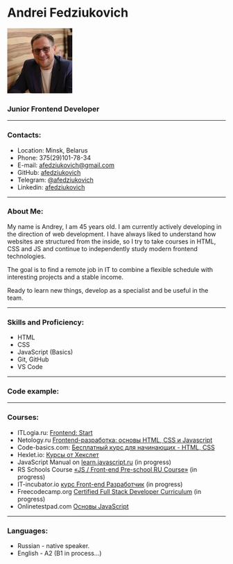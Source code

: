 # Andrei Fedziukovich

![Andrei Fedziukovich](andrei.jpg "Andrei Fedziukovich")
### Junior Frontend Developer

------
### Contacts:

* Location: Minsk, Belarus
* Phone: 375(29)101-78-34
* E-mail: afedziukovich@gmail.com
* GitHub: [afedziukovich](https://github.com/afedziukovich)
* Telegram: [@afedziukovich](https://t.me/afedziukovich)
* Linkedin: [afedziukovich](https://www.linkedin.com/in/afedziukovich/)

------
### About Me:

My name is Andrey, I am 45 years old. I am currently actively developing in the direction of web development. I have always liked to understand how websites are structured from the inside, so I try to take courses in HTML, CSS and JS and continue to independently study modern frontend technologies.

The goal is to find a remote job in IT to combine a flexible schedule with interesting projects and a stable income.

Ready to learn new things, develop as a specialist and be useful in the team.

------
### Skills and Proficiency:

* HTML
* CSS
* JavaScript (Basics)
* Git, GitHub
* VS Code

------
### Code example:

------
### Courses:
* ITLogia.ru: [Frontend: Start](https://itlogia.ru/certificates/intensive/16977-101250)
* Netology.ru [Frontend-разработка: основы HTML, CSS и Javascript](https://u.netology.ru/backend/uploads/legacy/shared_diplomas/image/577466/d32737c776bbb8c035e78d069bbfdeec.png)
* Code-basics.com: [Бесплатный курс для начинающих - HTML, CSS](https://code-basics.com/ru)
* Hexlet.io: [Курсы от Хекслет](https://ru.hexlet.io/u/afedziukovich)
* JavaScript Manual on [learn.javascript.ru](https://learn.javascript.ru/) (in progress)
* RS Schools Course [«JS / Front-end Pre-school RU Course»](https://rs.school/courses) (in progress)
* IT-incubator.io [курс Front-end Разработчик](https://sandbox.it-incubator.io/steps/competition) (in progress)
* Freecodecamp.org [Certified Full Stack Developer Curriculum](https://www.freecodecamp.org/afedziukovich) (in progress)
* Onlinetestpad.com [Основы JavaScript](https://onlinetestpad.com/ru/testresult/1297623-osnovy-javascript?res=xfb4cu4s2ojaq)

------
### Languages:
* Russian - native speaker.
* English - A2 (B1 in process…)